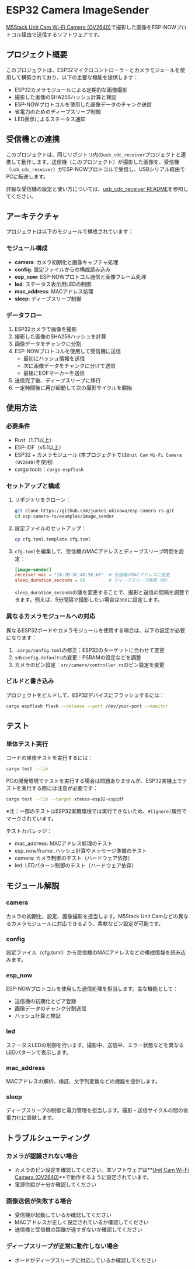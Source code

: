 # ESP32 Camera ImageSender

[M5Stack Unit Cam Wi-Fi Camera (OV2640)](https://docs.m5stack.com/en/unit/unit_cam)で撮影した画像をESP-NOWプロトコル経由で送信するソフトウェアです。

## プロジェクト概要

このプロジェクトは、ESP32マイクロコントローラーとカメラモジュールを使用して構築されており、以下の主要な機能を提供します：

- ESP32カメラモジュールによる定期的な画像撮影
- 撮影した画像のSHA256ハッシュ計算と検証
- ESP-NOWプロトコルを使用した画像データのチャンク送信
- 省電力のためのディープスリープ制御
- LED表示によるステータス通知

## 受信機との連携

このプロジェクトは、同じリポジトリ内の`usb_cdc_receiver`プロジェクトと連携して動作します。送信機（このプロジェクト）が撮影した画像を、受信機（`usb_cdc_receiver`）がESP-NOWプロトコルで受信し、USBシリアル経由でPCに転送します。

詳細な受信機の設定と使い方については、[usb_cdc_receiver README](../usb_cdc_receiver/README.md)を参照してください。

## アーキテクチャ

プロジェクトは以下のモジュールで構成されています：

### モジュール構成

- **camera**: カメラ初期化と画像キャプチャ処理
- **config**: 設定ファイルからの構成読み込み
- **esp_now**: ESP-NOWプロトコル通信と画像フレーム処理
- **led**: ステータス表示用LEDの制御
- **mac_address**: MACアドレス処理
- **sleep**: ディープスリープ制御

### データフロー

1. ESP32カメラで画像を撮影
2. 撮影した画像のSHA256ハッシュを計算
3. 画像データをチャンクに分割
4. ESP-NOWプロトコルを使用して受信機に送信
   - 最初にハッシュ情報を送信
   - 次に画像データをチャンクに分けて送信
   - 最後にEOFマーカーを送信
5. 送信完了後、ディープスリープに移行
6. 一定時間後に再び起動して次の撮影サイクルを開始

## 使用方法

### 必要条件

- Rust（1.71以上）
- ESP-IDF（v5.1以上）
- ESP32 + カメラモジュール (本プロジェクトでは`Unit Cam Wi-Fi Camera (OV2640)`を使用)
- cargo tools：`cargo-espflash`

### セットアップと構成

1. リポジトリをクローン：
   ```bash
   git clone https://github.com/junkei-okinawa/esp-camera-rs.git
   cd esp-camera-rs/examples/image_sender
   ```

2. 設定ファイルのセットアップ：
   ```bash
   cp cfg.toml.template cfg.toml
   ```

3. `cfg.toml`を編集して、受信機のMACアドレスとディープスリープ時間を設定：
   ```toml
   [image-sender]
   receiver_mac = "1A:2B:3C:4D:5E:6F"  # 受信機のMACアドレスに変更
   sleep_duration_seconds = 60         # ディープスリープ時間（秒）
   ```
   
   `sleep_duration_seconds`の値を変更することで、撮影と送信の間隔を調整できます。例えば、5分間隔で撮影したい場合は`300`に設定します。

### 異なるカメラモジュールへの対応

異なるESP32ボードやカメラモジュールを使用する場合は、以下の設定が必要になります：

1. `.cargo/config.toml`の修正：ESP32のターゲットに合わせて変更
2. `sdkconfig.defaults`の変更：PSRAMの設定などを調整
3. カメラのピン設定：`src/camera/controller.rs`のピン設定を変更

### ビルドと書き込み

プロジェクトをビルドして、ESP32デバイスにフラッシュするには：

```bash
cargo espflash flash --release --port /dev/your-port --monitor
```

## テスト

### 単体テスト実行

コードの単体テストを実行するには：

```bash
cargo test --lib
```

PCの開発環境でテストを実行する場合は問題ありませんが、ESP32実機上でテストを実行する際には注意が必要です：

```bash
cargo test --lib --target xtensa-esp32-espidf
```

※注：一部のテストはESP32実機環境では実行できないため、`#[ignore]`属性でマークされています。

テストカバレッジ：

- mac_address: MACアドレス処理のテスト
- esp_now/frame: ハッシュ計算やメッセージ準備のテスト
- camera: カメラ制御のテスト（ハードウェア依存）
- led: LEDパターン制御のテスト（ハードウェア依存）

## モジュール解説

### camera

カメラの初期化、設定、画像撮影を担当します。M5Stack Unit Camなどの異なるカメラモジュールに対応できるよう、柔軟なピン設定が可能です。

### config

設定ファイル（cfg.toml）から受信機のMACアドレスなどの構成情報を読み込みます。

### esp_now

ESP-NOWプロトコルを使用した通信処理を担当します。主な機能として：
- 送信機の初期化とピア登録
- 画像データのチャンク分割送信
- ハッシュ計算と検証

### led

ステータスLEDの制御を行います。撮影中、送信中、エラー状態などを異なるLEDパターンで表示します。

### mac_address

MACアドレスの解析、検証、文字列変換などの機能を提供します。

### sleep

ディープスリープの制御と電力管理を担当します。撮影・送信サイクルの間の省電力化に貢献します。

## トラブルシューティング

### カメラが認識されない場合

- カメラのピン設定を確認してください。本ソフトウェアは**[Unit Cam Wi-Fi Camera (OV2640)](https://docs.m5stack.com/en/unit/unit_cam)**で動作するように設定されています。
- 電源供給が十分か確認してください

### 画像送信が失敗する場合

- 受信機が起動しているか確認してください
- MACアドレスが正しく設定されているか確認してください
- 送信機と受信機の距離が遠すぎないか確認してください

### ディープスリープが正常に動作しない場合

- ボードがディープスリープに対応しているか確認してください
